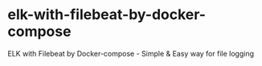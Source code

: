 # elk-with-filebeat-by-docker-compose
ELK with Filebeat by Docker-compose - Simple &amp; Easy way for file logging
